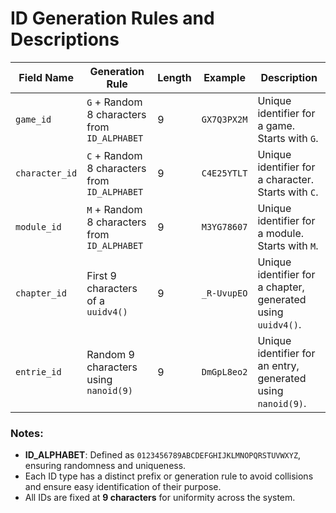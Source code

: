 # ID Generation Rules and Descriptions

| **Field Name**    | **Generation Rule**                      | **Length** | **Example**       | **Description**                                                |
|--------------------|------------------------------------------|------------|-------------------|----------------------------------------------------------------|
| `game_id`         | `G` + Random 8 characters from `ID_ALPHABET` | 9          | `GX7Q3PX2M`       | Unique identifier for a game. Starts with `G`.                |
| `character_id`    | `C` + Random 8 characters from `ID_ALPHABET` | 9          | `C4E25YTLT`       | Unique identifier for a character. Starts with `C`.           |
| `module_id`       | `M` + Random 8 characters from `ID_ALPHABET` | 9          | `M3YG78607`       | Unique identifier for a module. Starts with `M`.              |
| `chapter_id`      | First 9 characters of a `uuidv4()`         | 9          | `_R-UvupEO`       | Unique identifier for a chapter, generated using `uuidv4()`.   |
| `entrie_id`       | Random 9 characters using `nanoid(9)`      | 9          | `DmGpL8eo2`       | Unique identifier for an entry, generated using `nanoid(9)`.   |

### Notes:
- **ID_ALPHABET**: Defined as `0123456789ABCDEFGHIJKLMNOPQRSTUVWXYZ`, ensuring randomness and uniqueness.
- Each ID type has a distinct prefix or generation rule to avoid collisions and ensure easy identification of their purpose.
- All IDs are fixed at **9 characters** for uniformity across the system.
